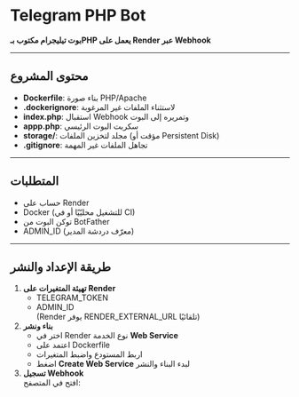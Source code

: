 # Telegram PHP Bot

**بوت تيليجرام مكتوب بـPHP يعمل على Render عبر Webhook**

---

## محتوى المشروع
- **Dockerfile**: بناء صورة PHP/Apache
- **.dockerignore**: لاستثناء الملفات غير المرغوبة
- **index.php**: استقبال Webhook وتمريره إلى البوت
- **appp.php**: سكربت البوت الرئيسي
- **storage/**: مجلد لتخزين الملفات (مؤقت أو Persistent Disk)
- **.gitignore**: تجاهل الملفات غير المهمة

---

## المتطلبات
- حساب على Render
- Docker (للتشغيل محليّيًا أو في CI)
- توكن البوت من BotFather
- ADMIN_ID (معرّف دردشة المدير)

---

## طريقة الإعداد والنشر
1. **تهيئة المتغيرات على Render**  
   - TELEGRAM_TOKEN  
   - ADMIN_ID  
   (Render يوفر RENDER_EXTERNAL_URL تلقائيًا)
2. **بناء ونشر**  
   - اختر في Render نوع الخدمة **Web Service**  
   - اعتمد على Dockerfile  
   - اربط المستودع واضبط المتغيرات  
   - اضغط **Create Web Service** لبدء البناء والنشر  
3. **تسجيل Webhook**  
   افتح في المتصفح: